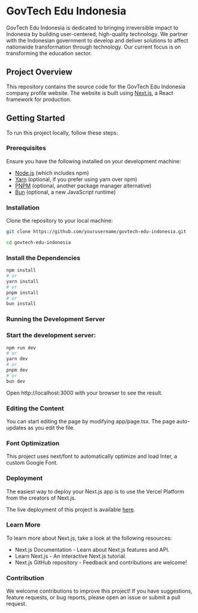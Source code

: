 # GovTech Edu Indonesia

GovTech Edu Indonesia is dedicated to bringing irreversible impact to Indonesia by building user-centered, high-quality technology. We partner with the Indonesian government to develop and deliver solutions to affect nationwide transformation through technology. Our current focus is on transforming the education sector.

## Project Overview

This repository contains the source code for the GovTech Edu Indonesia company profile website. The website is built using [Next.js](https://nextjs.org/), a React framework for production.

## Getting Started

To run this project locally, follow these steps:

### Prerequisites

Ensure you have the following installed on your development machine:

- [Node.js](https://nodejs.org/) (which includes npm)
- [Yarn](https://yarnpkg.com/) (optional, if you prefer using yarn over npm)
- [PNPM](https://pnpm.io/) (optional, another package manager alternative)
- [Bun](https://bun.sh/) (optional, a new JavaScript runtime)

### Installation

Clone the repository to your local machine:

```bash
git clone https://github.com/yourusername/govtech-edu-indonesia.git

cd govtech-edu-indonesia
```

### Install the Dependencies

```bash
npm install
# or
yarn install
# or
pnpm install
# or
bun install
```

### Running the Development Server

### Start the development server:

```bash
npm run dev
# or
yarn dev
# or
pnpm dev
# or
bun dev
```

Open http://localhost:3000 with your browser to see the result.

### Editing the Content

You can start editing the page by modifying app/page.tsx. The page auto-updates as you edit the file.

### Font Optimization

This project uses next/font to automatically optimize and load Inter, a custom Google Font.

### Deployment

The easiest way to deploy your Next.js app is to use the Vercel Platform from the creators of Next.js.

The live deployment of this project is available [here](https://company-profile-codechallenge.vercel.app/).

### Learn More

To learn more about Next.js, take a look at the following resources:

- Next.js Documentation - Learn about Next.js features and API.
- Learn Next.js - An interactive Next.js tutorial.
- Next.js GitHub repository - Feedback and contributions are welcome!

### Contribution

We welcome contributions to improve this project! If you have suggestions, feature requests, or bug reports, please open an issue or submit a pull request.
